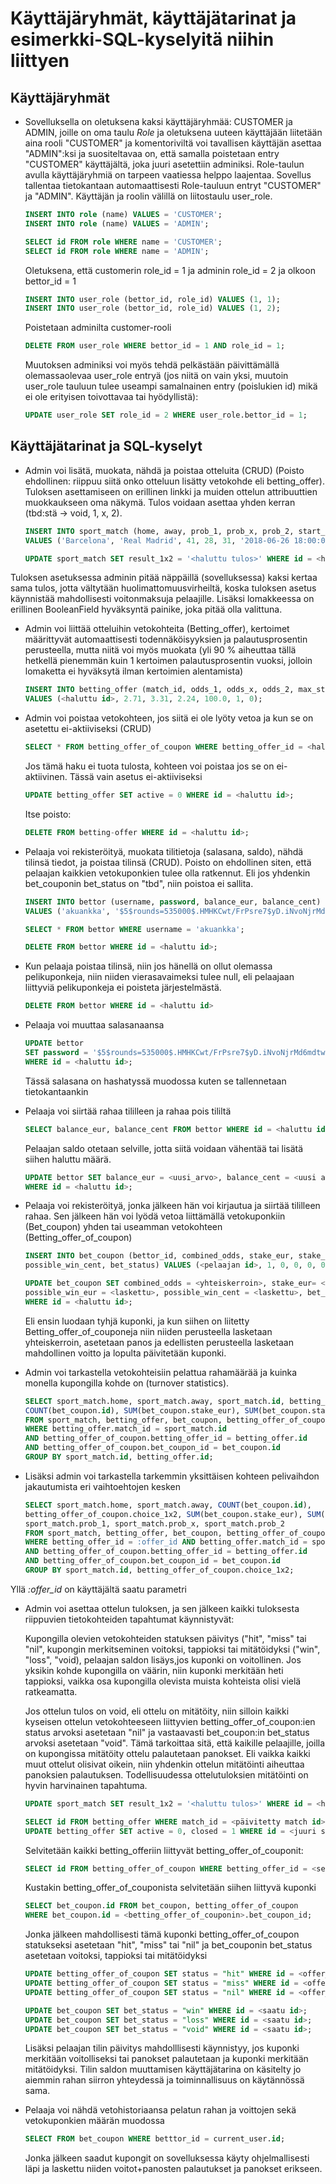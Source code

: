 # Käyttäjäryhmät, käyttäjätarinat ja esimerkki-SQL-kyselyitä niihin liittyen

## Käyttäjäryhmät

* Sovelluksella on oletuksena kaksi käyttäjäryhmää: CUSTOMER ja ADMIN, joille on oma taulu *Role* ja oletuksena uuteen käyttäjään liitetään aina rooli "CUSTOMER" ja komentoriviltä voi tavallisen käyttäjän asettaa "ADMIN":ksi ja suositeltavaa on, että samalla poistetaan entry "CUSTOMER" käyttäjältä, joka juuri asetettiin adminiksi. Role-taulun avulla käyttäjäryhmiä on tarpeen vaatiessa helppo laajentaa. Sovellus tallentaa tietokantaan automaattisesti Role-tauluun entryt "CUSTOMER" ja "ADMIN". Käyttäjän ja roolin välillä on liitostaulu user_role.

    ```SQL
    INSERT INTO role (name) VALUES = 'CUSTOMER';
    INSERT INTO role (name) VALUES = 'ADMIN';
    ```
    
    ```SQL
    SELECT id FROM role WHERE name = 'CUSTOMER';
    SELECT id FROM role WHERE name = 'ADMIN';
    ```
    
    Oletuksena, että customerin role_id = 1 ja adminin role_id = 2 ja olkoon bettor_id = 1
    
    ```SQL
    INSERT INTO user_role (bettor_id, role_id) VALUES (1, 1);
    INSERT INTO user_role (bettor_id, role_id) VALUES (1, 2);
    ```
    
    Poistetaan adminilta customer-rooli
    
    ```SQL
    DELETE FROM user_role WHERE bettor_id = 1 AND role_id = 1;
    ```
    Muutoksen adminiksi voi myös tehdä pelkästään päivittämällä olemassaolevaa user_role entryä (jos niitä on vain yksi, muutoin user_role tauluun tulee useampi  samalnainen entry (poislukien id) mikä ei ole erityisen toivottavaa tai hyödyllistä):
    
    ```SQL
    UPDATE user_role SET role_id = 2 WHERE user_role.bettor_id = 1;
    ```
    
## Käyttäjätarinat ja SQL-kyselyt    

* Admin voi lisätä, muokata, nähdä ja poistaa otteluita (CRUD) (Poisto ehdollinen: riippuu siitä onko otteluun lisätty vetokohde eli betting_offer). Tuloksen asettamiseen on erillinen linkki ja muiden ottelun attribuuttien muokkaukseen oma näkymä. Tulos voidaan asettaa yhden kerran (tbd:stä -> void, 1, x, 2).

    ```SQL
    INSERT INTO sport_match (home, away, prob_1, prob_x, prob_2, start_time, result_1x2)
    VALUES ('Barcelona', 'Real Madrid', 41, 28, 31, '2018-06-26 18:00:00.000000', 'tbd');
    ```
    
    ```SQL
    UPDATE sport_match SET result_1x2 = '<haluttu tulos>' WHERE id = <haluttu id>;
    ```

Tuloksen asetuksessa adminin pitää näppäillä (sovelluksessa) kaksi kertaa sama tulos, jotta vältytään huolimattomuusvirheiltä, koska tuloksen asetus käynnistää mahdollisesti voitonmaksuja pelaajille. Lisäksi lomakkeessa on erillinen BooleanField hyväksyntä painike, joka pitää olla valittuna.

* Admin voi liittää otteluihin vetokohteita (Betting_offer), kertoimet määrittyvät automaattisesti todennäköisyyksien ja palautusprosentin perusteella, mutta niitä voi myös muokata (yli 90 % aiheuttaa tällä hetkellä pienemmän kuin 1 kertoimen palautusprosentin vuoksi, jolloin lomaketta ei hyväksytä ilman kertoimien alentamista)

     ```SQL
     INSERT INTO betting_offer (match_id, odds_1, odds_x, odds_2, max_stake, active, closed)
     VALUES (<haluttu id>, 2.71, 3.31, 2.24, 100.0, 1, 0);
     ```

* Admin voi poistaa vetokohteen, jos siitä ei ole lyöty vetoa ja kun se on asetettu ei-aktiiviseksi (CRUD)

    ```SQL
    SELECT * FROM betting_offer_of_coupon WHERE betting_offer_id = <haluttu id>:
    ```
    
    Jos tämä haku ei tuota tulosta, kohteen voi poistaa jos se on ei-aktiivinen. Tässä vain asetus ei-aktiiviseksi
    
    ```SQL
    UPDATE betting_offer SET active = 0 WHERE id = <haluttu id>;
    ```
    
    Itse poisto:
    
    ```SQL
    DELETE FROM betting-offer WHERE id = <haluttu id>;

* Pelaaja voi rekisteröityä, muokata tilitietoja (salasana, saldo), nähdä tilinsä tiedot, ja poistaa tilinsä (CRUD). Poisto on ehdollinen siten, että pelaajan kaikkien vetokuponkien tulee olla ratkennut. Eli jos yhdenkin bet_couponin bet_status on "tbd", niin poistoa ei sallita.

    ```SQL
    INSERT INTO bettor (username, password, balance_eur, balance_cent) 
    VALUES ('akuankka', '$5$rounds=535000$.HMHKCwt/FrPsre7$yD.iNvoNjrMd6mdtwHRrYZK1.5WGyMLFl75WvTCwkP2',0,0);
    ```
    
    ```SQL
    SELECT * FROM bettor WHERE username = 'akuankka';
    ```
    
    ```SQL
    DELETE FROM bettor WHERE id = <haluttu id>;
    ```

* Kun pelaaja poistaa tilinsä, niin jos hänellä on ollut olemassa pelikuponkeja, niin niiden vierasavaimeksi tulee null, eli pelaajaan liittyviä pelikuponkeja ei poisteta järjestelmästä.

    ```SQL
    DELETE FROM bettor WHERE id = <haluttu id>
    ```

* Pelaaja voi muuttaa salasanaansa

    ```SQL
    UPDATE bettor 
    SET password = '$5$rounds=535000$.HMHKCwt/FrPsre7$yD.iNvoNjrMd6mdtwHRrYZK1.5WGyMLFl75WvTCwkP2' 
    WHERE id = <haluttu id>;
    ```
    Tässä salasana on hashatyssä muodossa kuten se tallennetaan tietokantaankin
    
* Pelaaja voi siirtää rahaa tililleen ja rahaa pois tililtä

    ```SQL
    SELECT balance_eur, balance_cent FROM bettor WHERE id = <haluttu id>;
    ```
    
    Pelaajan saldo otetaan selville, jotta siitä voidaan vähentää tai lisätä siihen haluttu määrä.
    
    ```SQL
    UPDATE bettor SET balance_eur = <uusi_arvo>, balance_cent = <uusi arvo>
    WHERE id = <haluttu id>;
    ```

* Pelaaja voi rekisteröityä, jonka jälkeen hän voi kirjautua ja siirtää tililleen rahaa. Sen jälkeen hän voi lyödä vetoa liittämällä vetokuponkiin (Bet_coupon) yhden tai useamman vetokohteen (Betting_offer_of_coupon)

    ```SQL
    INSERT INTO bet_coupon (bettor_id, combined_odds, stake_eur, stake_cent, possible_win_eur,
    possible_win_cent, bet_status) VALUES (<pelaajan id>, 1, 0, 0, 0, 0, 'no bets');
    
    UPDATE bet_coupon SET combined_odds = <yhteiskerroin>, stake_eur= <panos>, stake_cent = <panos>,
    possible_win_eur = <laskettu>, possible_win_cent = <laskettu>, bet_status = 'tbd'
    WHERE id = <haluttu id>;
    ```
    
    Eli ensin luodaan tyhjä kuponki, ja kun siihen on liitetty Betting_offer_of_couponeja niin niiden perusteella lasketaan yhteiskerroin, asetetaan panos ja edellisten perusteella lasketaan mahdollinen voitto ja lopulta päivitetään kuponki.
    
    

* Admin voi tarkastella vetokohteisiin pelattua rahamäärää ja kuinka monella kupongilla kohde on (turnover statistics).

    ```SQL
    SELECT sport_match.home, sport_match.away, sport_match.id, betting_offer.id, 
    COUNT(bet_coupon.id), SUM(bet_coupon.stake_eur), SUM(bet_coupon.stake_cent), sport_match.start_time 
    FROM sport_match, betting_offer, bet_coupon, betting_offer_of_coupon 
    WHERE betting_offer.match_id = sport_match.id 
    AND betting_offer_of_coupon.betting_offer_id = betting_offer.id 
    AND betting_offer_of_coupon.bet_coupon_id = bet_coupon.id 
    GROUP BY sport_match.id, betting_offer.id;
    ```

* Lisäksi admin voi tarkastella tarkemmin yksittäisen kohteen pelivaihdon jakautumista eri vaihtoehtojen kesken

    ```SQL
    SELECT sport_match.home, sport_match.away, COUNT(bet_coupon.id), 
    betting_offer_of_coupon.choice_1x2, SUM(bet_coupon.stake_eur), SUM(bet_coupon.stake_cent), 
    sport_match.prob_1, sport_match.prob_x, sport_match.prob_2 
    FROM sport_match, betting_offer, bet_coupon, betting_offer_of_coupon 
    WHERE betting_offer_id = :offer_id AND betting_offer.match_id = sport_match.id 
    AND betting_offer_of_coupon.betting_offer_id = betting_offer.id 
    AND betting_offer_of_coupon.bet_coupon_id = bet_coupon.id 
    GROUP BY sport_match.id, betting_offer_of_coupon.choice_1x2;
    ```
Yllä *:offer_id* on käyttäjältä saatu parametri

* Admin voi asettaa ottelun tuloksen, ja sen jälkeen kaikki tuloksesta riippuvien tietokohteiden tapahtumat käynnistyvät:
  
  Kupongilla olevien vetokohteiden statuksen päivitys ("hit", "miss" tai "nil", kupongin merkitseminen voitoksi, tappioksi tai mitätöidyksi ("win", "loss", "void), pelaajan saldon lisäys,jos kuponki on voitollinen. Jos yksikin kohde kupongilla on väärin, niin kuponki merkitään heti tappioksi, vaikka osa kupongilla olevista muista kohteista olisi vielä ratkeamatta.
    
    Jos ottelun tulos on void, eli ottelu on mitätöity, niin silloin kaikki kyseisen ottelun vetokohteeseen liittyvien betting_offer_of_coupon:ien status arvoksi asetetaan "nil" ja vastaavasti bet_coupon:in bet_status arvoksi asetetaan "void". Tämä tarkoittaa sitä, että kaikille pelaajille, joilla on kupongissa mitätöity ottelu palautetaan panokset. Eli vaikka kaikki muut ottelut olisivat oikein, niin yhdenkin ottelun mitätöinti aiheuttaa panoksien palautuksen. Todellisuudessa ottelutuloksien mitätöinti on hyvin harvinainen tapahtuma.
    
    ```SQL
    UPDATE sport_match SET result_1x2 = '<haluttu tulos>' WHERE id = <haluttu id>;
    
    SELECT id FROM betting_offer WHERE match_id = <päivitetty match id>;
    UPDATE betting_offer SET active = 0, closed = 1 WHERE id = <juuri selvitetty id>;
    ```
    
    Selvitetään kaikki betting_offeriin liittyvät betting_offer_of_couponit:
    
    ```SQL
    SELECT id FROM betting_offer_of_coupon WHERE betting_offer_id = <selvitetty offer id >;
    ```
    
    Kustakin betting_offer_of_couponista selvitetään siihen liittyvä kuponki
    
    ```SQL
    SELECT bet_coupon.id FROM bet_coupon, betting_offer_of_coupon 
    WHERE bet_coupon.id = <betting_offer_of_couponin>.bet_coupon_id;
    ```
    
    Jonka jälkeen mahdollisesti tämä kuponki betting_offer_of_coupon statukseksi asetetaan "hit", "miss" tai "nil" ja bet_couponin bet_status asetetaan voitoksi, tappioksi tai mitätöidyksi
    
    ```SQL
    UPDATE betting_offer_of_coupon SET status = "hit" WHERE id = <offer_of_coupon_id>;
    UPDATE betting_offer_of_coupon SET status = "miss" WHERE id = <offer_of_coupon_id>;
    UPDATE betting_offer_of_coupon SET status = "nil" WHERE id = <offer_of_coupon_id>;
    
    UPDATE bet_coupon SET bet_status = "win" WHERE id = <saatu id>;
    UPDATE bet_coupon SET bet_status = "loss" WHERE id = <saatu id>;
    UPDATE bet_coupon SET bet_status = "void" WHERE id = <saatu id>;
    ```
    Lisäksi pelaajan tilin päivitys mahdolllisesti käynnistyy, jos kuponki merkitään voitolliseksi tai panokset palautetaan ja kuponki merkitään mitätöidyksi. Tilin saldon muuttamisen käyttäjätarina on käsitelty jo aiemmin rahan siirron yhteydessä ja toiminnallisuus on käytännössä sama.

* Pelaaja voi nähdä vetohistoriaansa pelatun rahan ja voittojen sekä vetokuponkien määrän muodossa

    ```SQL
    SELECT FROM bet_coupon WHERE betttor_id = current_user.id;
    ```
    
    Jonka jälkeen saadut kupongit on sovelluksessa käyty ohjelmallisesti läpi ja laskettu niiden voitot+panosten palautukset ja panokset erikseen. 
